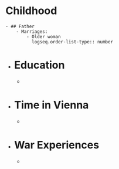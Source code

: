 # Childhood
	- ## Father
		- Marriages:
			- Older woman
			  logseq.order-list-type:: number
- # Education
	-
- # Time in Vienna
	-
- # War Experiences
	-